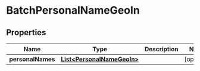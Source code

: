 

# BatchPersonalNameGeoIn


## Properties

| Name | Type | Description | Notes |
|------------ | ------------- | ------------- | -------------|
|**personalNames** | [**List&lt;PersonalNameGeoIn&gt;**](PersonalNameGeoIn.md) |  |  [optional] |



